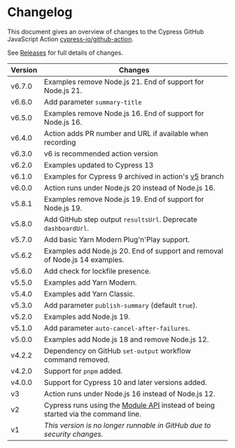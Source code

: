# Changelog

This document gives an overview of changes to the Cypress GitHub JavaScript Action [cypress-io/github-action](https://github.com/cypress-io/github-action).

See [Releases](https://github.com/cypress-io/github-action/releases) for full details of changes.

| Version | Changes                                                                                                                              |
| ------- | ------------------------------------------------------------------------------------------------------------------------------------ |
| v6.7.0  | Examples remove Node.js 21. End of support for Node.js 21.                                                                           |
| v6.6.0  | Add parameter `summary-title`                                                                                                        |
| v6.5.0  | Examples remove Node.js 16. End of support for Node.js 16.                                                                           |
| v6.4.0  | Action adds PR number and URL if available when recording                                                                            |
| v6.3.0  | v6 is recommended action version                                                                                                     |
| v6.2.0  | Examples updated to Cypress 13                                                                                                       |
| v6.1.0  | Examples for Cypress 9 archived in action's [v5](https://github.com/cypress-io/github-action/tree/v5) branch                         |
| v6.0.0  | Action runs under Node.js 20 instead of Node.js 16.                                                                                  |
| v5.8.1  | Examples remove Node.js 19. End of support for Node.js 19.                                                                           |
| v5.8.0  | Add GitHub step output `resultsUrl`. Deprecate `dashboardUrl`.                                                                       |
| v5.7.0  | Add basic Yarn Modern Plug'n'Play support.                                                                                           |
| v5.6.2  | Examples add Node.js 20. End of support and removal of Node.js 14 examples.                                                          |
| v5.6.0  | Add check for lockfile presence.                                                                                                     |
| v5.5.0  | Examples add Yarn Modern.                                                                                                            |
| v5.4.0  | Examples add Yarn Classic.                                                                                                           |
| v5.3.0  | Add parameter `publish-summary` (default `true`).                                                                                    |
| v5.2.0  | Examples add Node.js 19.                                                                                                             |
| v5.1.0  | Add parameter `auto-cancel-after-failures`.                                                                                          |
| v5.0.0  | Examples add Node.js 18 and remove Node.js 12.                                                                                       |
| v4.2.2  | Dependency on GitHub `set-output` workflow command removed.                                                                          |
| v4.2.0  | Support for `pnpm` added.                                                                                                            |
| v4.0.0  | Support for Cypress 10 and later versions added.                                                                                     |
| v3      | Action runs under Node.js 16 instead of Node.js 12.                                                                                  |
| v2      | Cypress runs using the [Module API](https://docs.cypress.io/guides/guides/module-api) instead of being started via the command line. |
| v1      | _This version is no longer runnable in GitHub due to security changes._                                                              |
